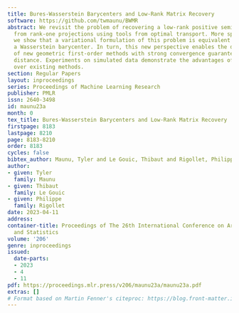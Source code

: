 ```yaml
---
title: Bures-Wasserstein Barycenters and Low-Rank Matrix Recovery
software: https://github.com/twmaunu/BWMR
abstract: We revisit the problem of recovering a low-rank positive semidefinite matrix
  from rank-one projections using tools from optimal transport. More specifically,
  we show that a variational formulation of this problem is equivalent to computing
  a Wasserstein barycenter. In turn, this new perspective enables the development
  of new geometric first-order methods with strong convergence guarantees in Bures-Wasserstein
  distance. Experiments on simulated data demonstrate the advantages of our new methodology
  over existing methods.
section: Regular Papers
layout: inproceedings
series: Proceedings of Machine Learning Research
publisher: PMLR
issn: 2640-3498
id: maunu23a
month: 0
tex_title: Bures-Wasserstein Barycenters and Low-Rank Matrix Recovery
firstpage: 8183
lastpage: 8210
page: 8183-8210
order: 8183
cycles: false
bibtex_author: Maunu, Tyler and Le Gouic, Thibaut and Rigollet, Philippe
author:
- given: Tyler
  family: Maunu
- given: Thibaut
  family: Le Gouic
- given: Philippe
  family: Rigollet
date: 2023-04-11
address:
container-title: Proceedings of The 26th International Conference on Artificial Intelligence
  and Statistics
volume: '206'
genre: inproceedings
issued:
  date-parts:
  - 2023
  - 4
  - 11
pdf: https://proceedings.mlr.press/v206/maunu23a/maunu23a.pdf
extras: []
# Format based on Martin Fenner's citeproc: https://blog.front-matter.io/posts/citeproc-yaml-for-bibliographies/
---
```

